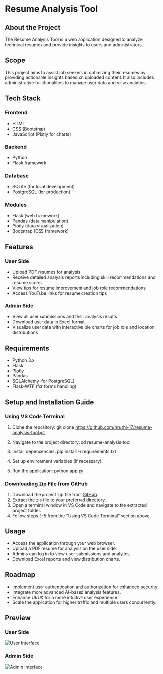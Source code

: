 # Resume Analysis Tool

## About the Project
The Resume Analysis Tool is a web application designed to analyze technical resumes and provide insights to users and administrators.

## Scope
This project aims to assist job seekers in optimizing their resumes by providing actionable insights based on uploaded content. It also includes administrative functionalities to manage user data and view analytics.

## Tech Stack

### Frontend
- HTML
- CSS (Bootstrap)
- JavaScript (Plotly for charts)

### Backend
- Python
- Flask framework

### Database
- SQLite (for local development)
- PostgreSQL (for production)

### Modules
- Flask (web framework)
- Pandas (data manipulation)
- Plotly (data visualization)
- Bootstrap (CSS framework)

## Features

### User Side
- Upload PDF resumes for analysis
- Receive detailed analysis reports including skill recommendations and resume scores
- View tips for resume improvement and job role recommendations
- Access YouTube links for resume creation tips

### Admin Side
- View all user submissions and their analysis results
- Download user data in Excel format
- Visualize user data with interactive pie charts for job role and location distributions

## Requirements
- Python 3.x
- Flask
- Plotly
- Pandas
- SQLAlchemy (for PostgreSQL)
- Flask-WTF (for forms handling)

## Setup and Installation Guide

### Using VS Code Terminal
1. Clone the repository:
git clone https://github.com/hrushi-17/resume-analysis-tool.git

2. Navigate to the project directory:
cd resume-analysis-tool

3. Install dependencies:
pip install -r requirements.txt

4. Set up environment variables (if necessary).
5. Run the application:
python app.py


### Downloading Zip File from GitHub
1. Download the project zip file from [GitHub](https://github.com/hrushi-17/resume-analysis-tool).
2. Extract the zip file to your preferred directory.
3. Open a terminal window in VS Code and navigate to the extracted project folder.
4. Follow steps 3-5 from the "Using VS Code Terminal" section above.

## Usage
- Access the application through your web browser.
- Upload a PDF resume for analysis on the user side.
- Admins can log in to view user submissions and analytics.
- Download Excel reports and view distribution charts.

## Roadmap
- Implement user authentication and authorization for enhanced security.
- Integrate more advanced AI-based analysis features.
- Enhance UI/UX for a more intuitive user experience.
- Scale the application for higher traffic and multiple users concurrently.

## Preview

### User Side
![User Interface](/path/to/user_interface_screenshot.png)

### Admin Side
![Admin Interface](/path/to/admin_interface_screenshot.png)
